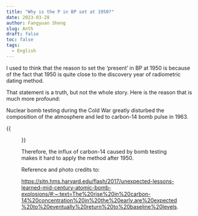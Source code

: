 ```yaml
---
title: "Why is the P in BP set at 1950?"
date: 2023-03-28
author: Fangyuan Sheng
slug: Anth
draft: false
toc: false
tags:
  - English
---
```


I used to think that the reason to set the ‘present’ in BP at 1950 is because of the fact that 1950 is quite close to the discovery year of radiometric dating method.

That statement is a truth, but not the whole story. Here is the reason that is much more profound:

Nuclear bomb testing during the Cold War greatly disturbed the composition of the atmosphere and led to carbon-14 bomb pulse in 1963.

{{<figure src="https://hellenshengfy.github.io/bomb.png">}}

Therefore, the influx of carbon-14 caused by bomb testing makes it hard to apply the method after 1950.

Reference and photo credits to: 
  
https://sitn.hms.harvard.edu/flash/2017/unexpected-lessons-learned-mid-century-atomic-bomb-explosions/#:~:text=The%20rise%20in%20carbon-14%20concentration%20in%20the%20early,are%20expected%20to%20eventually%20return%20to%20baseline%20levels.

